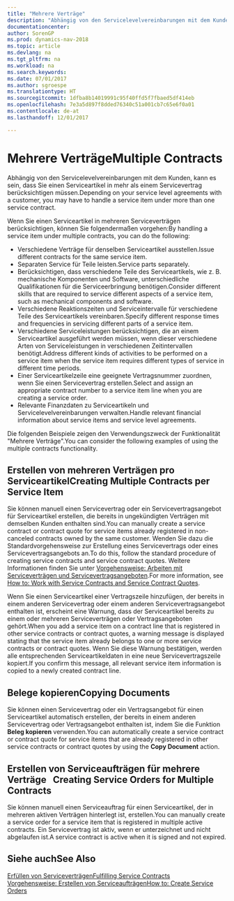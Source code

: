 ```yaml
---
title: "Mehrere Verträge"
description: "Abhängig von den Servicelevelvereinbarungen mit dem Kunden, kann es sein, dass Sie einen Serviceartikel in mehr als einem Servicevertrag berücksichtigen müssen."
documentationcenter: 
author: SorenGP
ms.prod: dynamics-nav-2018
ms.topic: article
ms.devlang: na
ms.tgt_pltfrm: na
ms.workload: na
ms.search.keywords: 
ms.date: 07/01/2017
ms.author: sgroespe
ms.translationtype: HT
ms.sourcegitcommit: 1dfba8b14019991c95f40ffd5f7fbaed5df414eb
ms.openlocfilehash: 7e3a5d897f8dded76340c51a001cb7c65e6f0a01
ms.contentlocale: de-at
ms.lasthandoff: 12/01/2017

---
```

# <a name="multiple-contracts"></a><span data-ttu-id="6baf4-103">Mehrere Verträge</span><span class="sxs-lookup"><span data-stu-id="6baf4-103">Multiple Contracts</span></span>
<span data-ttu-id="6baf4-104">Abhängig von den Servicelevelvereinbarungen mit dem Kunden, kann es sein, dass Sie einen Serviceartikel in mehr als einem Servicevertrag berücksichtigen müssen.</span><span class="sxs-lookup"><span data-stu-id="6baf4-104">Depending on your service level agreements with a customer, you may have to handle a service item under more than one service contract.</span></span>  
  
<span data-ttu-id="6baf4-105">Wenn Sie einen Serviceartikel in mehreren Serviceverträgen berücksichtigen, können Sie folgendermaßen vorgehen:</span><span class="sxs-lookup"><span data-stu-id="6baf4-105">By handling a service item under multiple contracts, you can do the following:</span></span>  
  
* <span data-ttu-id="6baf4-106">Verschiedene Verträge für denselben Serviceartikel ausstellen.</span><span class="sxs-lookup"><span data-stu-id="6baf4-106">Issue different contracts for the same service item.</span></span>  
* <span data-ttu-id="6baf4-107">Separaten Service für Teile leisten.</span><span class="sxs-lookup"><span data-stu-id="6baf4-107">Service parts separately.</span></span>  
* <span data-ttu-id="6baf4-108">Berücksichtigen, dass verschiedene Teile des Serviceartikels, wie z. B. mechanische Komponenten und Software, unterschiedliche Qualifikationen für die Serviceerbringung benötigen.</span><span class="sxs-lookup"><span data-stu-id="6baf4-108">Consider different skills that are required to service different aspects of a service item, such as mechanical components and software.</span></span>  
* <span data-ttu-id="6baf4-109">Verschiedene Reaktionszeiten und Serviceintervalle für verschiedene Teile des Serviceartikels vereinbaren.</span><span class="sxs-lookup"><span data-stu-id="6baf4-109">Specify different response times and frequencies in servicing different parts of a service item.</span></span>  
* <span data-ttu-id="6baf4-110">Verschiedene Serviceleistungen berücksichtigen, die an einem Serviceartikel ausgeführt werden müssen, wenn dieser verschiedene Arten von Serviceleistungen in verschiedenen Zeitintervallen benötigt.</span><span class="sxs-lookup"><span data-stu-id="6baf4-110">Address different kinds of activities to be performed on a service item when the service item requires different types of service in different time periods.</span></span>  
* <span data-ttu-id="6baf4-111">Einer Serviceartikelzeile eine geeignete Vertragsnummer zuordnen, wenn Sie einen Servicevertrag erstellen.</span><span class="sxs-lookup"><span data-stu-id="6baf4-111">Select and assign an appropriate contract number to a service item line when you are creating a service order.</span></span>  
* <span data-ttu-id="6baf4-112">Relevante Finanzdaten zu Serviceartikeln und Servicelevelvereinbarungen verwalten.</span><span class="sxs-lookup"><span data-stu-id="6baf4-112">Handle relevant financial information about service items and service level agreements.</span></span>  
  
<span data-ttu-id="6baf4-113">Die folgenden Beispiele zeigen den Verwendungszweck der Funktionalität "Mehrere Verträge".</span><span class="sxs-lookup"><span data-stu-id="6baf4-113">You can consider the following examples of using the multiple contracts functionality.</span></span>  
  
## <a name="creating-multiple-contracts-per-service-item"></a><span data-ttu-id="6baf4-114">Erstellen von mehreren Verträgen pro Serviceartikel</span><span class="sxs-lookup"><span data-stu-id="6baf4-114">Creating Multiple Contracts per Service Item</span></span>  
<span data-ttu-id="6baf4-115">Sie können manuell einen Servicevertrag oder ein Servicevertragsangebot für Serviceartikel erstellen, die bereits in ungekündigten Verträgen mit demselben Kunden enthalten sind.</span><span class="sxs-lookup"><span data-stu-id="6baf4-115">You can manually create a service contract or contract quote for service items already registered in non-canceled contracts owned by the same customer.</span></span> <span data-ttu-id="6baf4-116">Wenden Sie dazu die Standardvorgehensweise zur Erstellung eines Servicevertrags oder eines Servicevertragsangebots an.</span><span class="sxs-lookup"><span data-stu-id="6baf4-116">To do this, follow the standard procedure of creating service contracts and service contract quotes.</span></span> <span data-ttu-id="6baf4-117">Weitere Informationen finden Sie unter [Vorgehensweise: Arbeiten mit Serviceverträgen und Servicevertragsangeboten](service-how-to-create-service-contracts-and-service-contract-quotes.md).</span><span class="sxs-lookup"><span data-stu-id="6baf4-117">For more information, see [How to: Work with Service Contracts and Service Contract Quotes](service-how-to-create-service-contracts-and-service-contract-quotes.md).</span></span>  
  
<span data-ttu-id="6baf4-118">Wenn Sie einen Serviceartikel einer Vertragszeile hinzufügen, der bereits in einem anderen Servicevertrag oder einem anderen Servicevertragsangebot enthalten ist, erscheint eine Warnung, dass der Serviceartikel bereits zu einem oder mehreren Serviceverträgen oder Vertragsangeboten gehört.</span><span class="sxs-lookup"><span data-stu-id="6baf4-118">When you add a service item on a contract line that is registered in other service contracts or contract quotes, a warning message is displayed stating that the service item already belongs to one or more service contracts or contract quotes.</span></span> <span data-ttu-id="6baf4-119">Wenn Sie diese Warnung bestätigen, werden alle entsprechenden Serviceartikeldaten in eine neue Servicevertragszeile kopiert.</span><span class="sxs-lookup"><span data-stu-id="6baf4-119">If you confirm this message, all relevant service item information is copied to a newly created contract line.</span></span>  
  
## <a name="copying-documents"></a><span data-ttu-id="6baf4-120">Belege kopieren</span><span class="sxs-lookup"><span data-stu-id="6baf4-120">Copying Documents</span></span>  
<span data-ttu-id="6baf4-121">Sie können einen Servicevertrag oder ein Vertragsangebot für einen Serviceartikel automatisch erstellen, der bereits in einem anderen Servicevertrag oder Vertragsangebot enthalten ist, indem Sie die Funktion **Beleg kopieren** verwenden.</span><span class="sxs-lookup"><span data-stu-id="6baf4-121">You can automatically create a service contract or contract quote for service items that are already registered in other service contracts or contract quotes by using the **Copy Document** action.</span></span>  
  
## <a name="creating-service-orders-for-multiple-contracts"></a><span data-ttu-id="6baf4-122">Erstellen von Serviceaufträgen für mehrere Verträge   </span><span class="sxs-lookup"><span data-stu-id="6baf4-122">Creating Service Orders for Multiple Contracts</span></span>  
<span data-ttu-id="6baf4-123">Sie können manuell einen Serviceauftrag für einen Serviceartikel, der in mehreren aktiven Verträgen hinterlegt ist, erstellen.</span><span class="sxs-lookup"><span data-stu-id="6baf4-123">You can manually create a service order for a service item that is registered in multiple active contracts.</span></span> <span data-ttu-id="6baf4-124">Ein Servicevertrag ist aktiv, wenn er unterzeichnet und nicht abgelaufen ist.</span><span class="sxs-lookup"><span data-stu-id="6baf4-124">A service contract is active when it is signed and not expired.</span></span>  
  
## <a name="see-also"></a><span data-ttu-id="6baf4-125">Siehe auch</span><span class="sxs-lookup"><span data-stu-id="6baf4-125">See Also</span></span>  
[<span data-ttu-id="6baf4-126">Erfüllen von Serviceverträgen</span><span class="sxs-lookup"><span data-stu-id="6baf4-126">Fulfilling Service Contracts</span></span>](service-fulfill-service-contracts.md)  
[<span data-ttu-id="6baf4-127">Vorgehensweise: Erstellen von Serviceaufträgen</span><span class="sxs-lookup"><span data-stu-id="6baf4-127">How to: Create Service Orders</span></span>](service-how-to-create-service-orders.md)  

